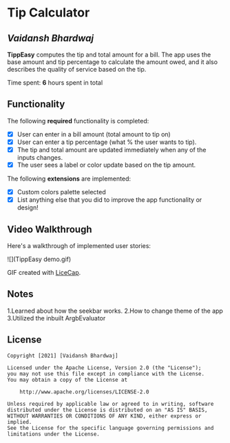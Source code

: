 # Tip Calculator

## *Vaidansh Bhardwaj*

**TippEasy** computes the tip and total amount for a bill. The app uses the base amount and tip percentage to calculate the amount owed, and it also describes the quality of service based on the tip.

Time spent: **6** hours spent in total

## Functionality

The following **required** functionality is completed:

* [x] User can enter in a bill amount (total amount to tip on)
* [x] User can enter a tip percentage (what % the user wants to tip).
* [x] The tip and total amount are updated immediately when any of the inputs changes.
* [x] The user sees a label or color update based on the tip amount.

The following **extensions** are implemented:

* [x] Custom colors palette selected
* [x] List anything else that you did to improve the app functionality or design!

## Video Walkthrough

Here's a walkthrough of implemented user stories:

![](TippEasy demo.gif)

GIF created with [LiceCap](http://www.cockos.com/licecap/).

## Notes

1.Learned about how the seekbar works.
2.How to change theme of the app
3.Utilized the inbuilt ArgbEvaluator

## License

    Copyright [2021] [Vaidansh Bhardwaj]

    Licensed under the Apache License, Version 2.0 (the "License");
    you may not use this file except in compliance with the License.
    You may obtain a copy of the License at

        http://www.apache.org/licenses/LICENSE-2.0

    Unless required by applicable law or agreed to in writing, software
    distributed under the License is distributed on an "AS IS" BASIS,
    WITHOUT WARRANTIES OR CONDITIONS OF ANY KIND, either express or implied.
    See the License for the specific language governing permissions and
    limitations under the License.
